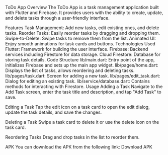 ToDo App
Overview
The ToDo App is a task management application built with Flutter and Firebase. It provides users with the ability to create, update, and delete tasks through a user-friendly interface.

Features
Task Management: Add new tasks, edit existing ones, and delete tasks.
Reorder Tasks: Easily reorder tasks by dragging and dropping them.
Swipe-to-Delete: Swipe tasks to remove them from the list.
Animated UI: Enjoy smooth animations for task cards and buttons.
Technologies Used
Flutter: Framework for building the user interface.
Firebase: Backend services including Firestore for data storage.
Cloud Firestore: Database for storing task details.
Code Structure
lib/main.dart: Entry point of the app, initializes Firebase and sets up the main app widget.
lib/pages/home.dart: Displays the list of tasks, allows reordering and deleting tasks.
lib/pages/task.dart: Screen for adding a new task.
lib/pages/edit_task.dart: Dialog for editing an existing task.
lib/service/database.dart: Contains methods for interacting with Firestore.
Usage
Adding a Task
Navigate to the Add Task screen, enter the task title and description, and tap "Add Task" to save.

Editing a Task
Tap the edit icon on a task card to open the edit dialog, update the task details, and save the changes.

Deleting a Task
Swipe a task card to delete it or use the delete icon on the task card.

Reordering Tasks
Drag and drop tasks in the list to reorder them.

APK
You can download the APK from the following link: Download APK
